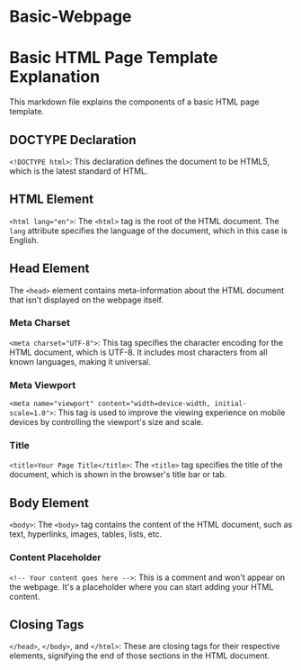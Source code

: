 # Basic-Webpage
# Basic HTML Page Template Explanation

This markdown file explains the components of a basic HTML page template.

## DOCTYPE Declaration
`<!DOCTYPE html>`: This declaration defines the document to be HTML5, which is the latest standard of HTML.

## HTML Element
`<html lang="en">`: The `<html>` tag is the root of the HTML document. The `lang` attribute specifies the language of the document, which in this case is English.

## Head Element
The `<head>` element contains meta-information about the HTML document that isn't displayed on the webpage itself.

### Meta Charset
`<meta charset="UTF-8">`: This tag specifies the character encoding for the HTML document, which is UTF-8. It includes most characters from all known languages, making it universal.

### Meta Viewport
`<meta name="viewport" content="width=device-width, initial-scale=1.0">`: This tag is used to improve the viewing experience on mobile devices by controlling the viewport's size and scale.

### Title
`<title>Your Page Title</title>`: The `<title>` tag specifies the title of the document, which is shown in the browser's title bar or tab.

## Body Element
`<body>`: The `<body>` tag contains the content of the HTML document, such as text, hyperlinks, images, tables, lists, etc.

### Content Placeholder
`<!-- Your content goes here -->`: This is a comment and won't appear on the webpage. It's a placeholder where you can start adding your HTML content.

## Closing Tags
`</head>`, `</body>`, and `</html>`: These are closing tags for their respective elements, signifying the end of those sections in the HTML document.
